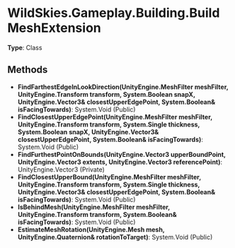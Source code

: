 ﻿# WildSkies.Gameplay.Building.BuildMeshExtension

**Type**: Class

## Methods

- **FindFarthestEdgeInLookDirection(UnityEngine.MeshFilter meshFilter, UnityEngine.Transform transform, System.Boolean snapX, UnityEngine.Vector3& closestUpperEdgePoint, System.Boolean& isFacingTowards)**: System.Void (Public)
- **FindClosestUpperEdgePoint(UnityEngine.MeshFilter meshFilter, UnityEngine.Transform transform, System.Single thickness, System.Boolean snapX, UnityEngine.Vector3& closestUpperEdgePoint, System.Boolean& isFacingTowards)**: System.Void (Public)
- **FindFurthestPointOnBounds(UnityEngine.Vector3 upperBoundPoint, UnityEngine.Vector3 extents, UnityEngine.Vector3 referencePoint)**: UnityEngine.Vector3 (Private)
- **FindClosestUpperBound(UnityEngine.MeshFilter meshFilter, UnityEngine.Transform transform, System.Single thickness, UnityEngine.Vector3& closestUpperEdgePoint, System.Boolean& isFacingTowards)**: System.Void (Public)
- **IsBehindMesh(UnityEngine.MeshFilter meshFilter, UnityEngine.Transform transform, System.Boolean& isFacingTowards)**: System.Void (Public)
- **EstimateMeshRotation(UnityEngine.Mesh mesh, UnityEngine.Quaternion& rotationToTarget)**: System.Void (Public)

